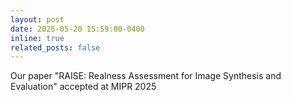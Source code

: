 ```yaml
---
layout: post
date: 2025-05-20 15:59:00-0400
inline: true
related_posts: false
---
```


Our paper "RAISE: Realness Assessment for Image Synthesis and Evaluation" accepted at MIPR 2025